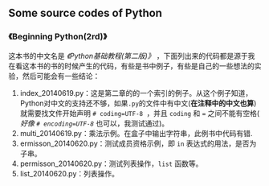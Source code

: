 ## Some source codes of Python ##

### 《Beginning Python(2rd)》 ###

这本书的中文名是 *《Python基础教程(第二版)》* ，下面列出来的代码都是源于我在看这本书的书的时候产生的代码，有些是书中例子，有些是自己的一些想法的实验，然后可能会有一些结论：

1. index_20140619.py：这是第二章的的一个索引的例子。从这个例子知道，Python对中文的支持还不够，如果`.py`的文件中有中文(**在注释中的中文也算**)就需要找文件开始声明 `# coding=UTF-8 `，并且 `coding` 和 `=` 之间不能有空格( *好像 `# encoding=UTF-8`* 也可以，我测试通过)。
2. multi_20140619.py：乘法示例。在盒子中输出字符串，此例书中代码有错.
3. ermisson_20140620.py：测试成员资格示例，即 `in` 表达式的用法，是否为子串。
4. permisson_20140620.py：测试列表操作，`list` 函数等。
5. list_20140620.py：列表操作。